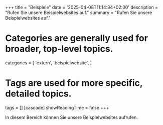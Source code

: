+++
title = "Beispiele"
date = '2025-04-08T11:14:34+02:00'
description = "Rufen Sie unsere Beispielwebsites auf."
summary = "Rufen Sie unsere Beispielwebsites auf."
# Categories are generally used for broader, top-level topics.
categories = [
 'extern',
 'beispielwebsite',
]
# Tags are used for more specific, detailed topics.
tags = []
[cascade]
showReadingTime = false
+++

In diesem Bereich können Sie unsere Beispielwebsites aufrufen.
